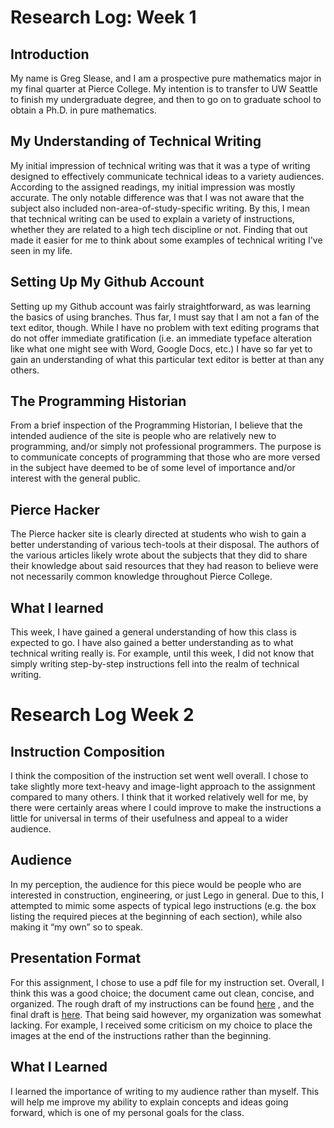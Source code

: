 # Research Log: Week 1

## Introduction
My name is Greg Slease, and I am a prospective pure mathematics major in my final quarter at Pierce College. My intention is to transfer to UW Seattle to finish my undergraduate degree, and then to go on to graduate school to obtain a Ph.D. in pure mathematics.

## My Understanding of Technical Writing
My initial impression of technical writing was that it was a type of writing designed to effectively communicate technical ideas to a variety audiences. According to the assigned readings, my initial impression was mostly accurate. The only notable difference was that I was not aware that the subject also included non-area-of-study-specific writing. By this, I mean that technical writing can be used to explain a variety of instructions, whether they are related to a high tech discipline or not. Finding that out made it easier for me to think about some examples of technical writing I've seen in my life.

## Setting Up My Github Account
Setting up my Github account was fairly straightforward, as was learning the basics of using branches. Thus far, I must say that I am not a fan of the text editor, though. While I have no problem with text editing programs that do not offer immediate gratification (i.e. an immediate typeface alteration like what one might see with Word, Google Docs, etc.) I have so far yet to gain an understanding of what this particular text editor is better at than any others.

## The Programming Historian
From a brief inspection of the Programming Historian, I believe that the intended audience of the site is people who are relatively new to programming, and/or simply not professional programmers. The purpose is to communicate concepts of programming that those who are more versed in the subject have deemed to be of some level of importance and/or interest with the general public.

## Pierce Hacker
The Pierce hacker site is clearly directed at students who wish to gain a better understanding of various tech-tools at their disposal. The authors of the various articles likely wrote about the subjects that they did to share their knowledge about said resources that they had reason to believe were not necessarily common knowledge throughout Pierce College.

## What I learned
This week, I have gained a general understanding of how this class is expected to go. I have also gained a better understanding as to what technical writing really is. For example, until this week, I did not know that simply writing step-by-step instructions fell into the realm of technical writing.

# Research Log Week 2

## Instruction Composition 
I think the composition of the instruction set went well overall. I chose to take slightly more text-heavy and image-light approach to the assignment compared to many others. I think that it worked relatively well for me, by there were certainly areas where I could improve to make the instructions a little for universal in terms of their usefulness and appeal to a wider audience.

## Audience 
In my perception, the audience for this piece would be people who are interested in construction, engineering, or just Lego in general. Due to this, I attempted to mimic some aspects of typical lego instructions (e.g. the box listing the required pieces at the beginning of each section), while also making it “my own” so to speak.

## Presentation Format 
For this assignment, I chose to use a pdf file for my instruction set. Overall, I think this was a good choice; the document came out clean, concise, and organized. The rough draft of my instructions can be found [here](https://github.com/gslease/lego_design/blob/master/IMG_20190419_085959637_HDR.jpg) , and the final draft is [here](https://app.luminpdf.com/viewer/fmvajHfdJS3bLgSz3/share?sk=b506b5f7-16de-4a0e-8e7a-1274c5bbc9cf). That being said however, my organization was somewhat lacking. For example, I received some criticism on my choice to place the images at the end of the instructions rather than the beginning.

## What I Learned 
I learned the importance of writing to my audience rather than myself. This will help me improve my ability to explain concepts and ideas going forward, which is one of my personal goals for the class.

